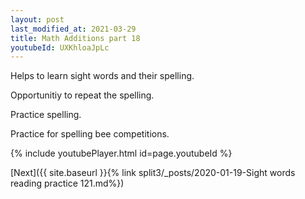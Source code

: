 ```yaml
---
layout: post
last_modified_at: 2021-03-29
title: Math Additions part 18
youtubeId: UXKhloaJpLc
---
```

 
 
Helps to learn sight words and their spelling.

Opportunitiy to repeat the spelling. 

Practice spelling. 
 
Practice for spelling bee competitions. 
 
{% include youtubePlayer.html id=page.youtubeId %}
 
 

[Next]({{ site.baseurl }}{% link  split3/_posts/2020-01-19-Sight words reading practice 121.md%})
 
